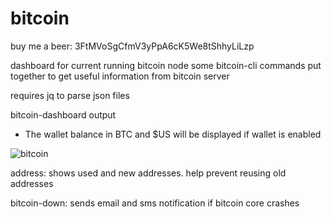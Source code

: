 # bitcoin
buy me a beer: 3FtMVoSgCfmV3yPpA6cK5We8tShhyLiLzp

dashboard for current running bitcoin node
some bitcoin-cli commands put together to get useful information from bitcoin server

requires jq to parse json files

bitcoin-dashboard output
  - The wallet balance in BTC and $US will be displayed if wallet is enabled
    
![bitcoin](https://github.com/user-attachments/assets/8d4be032-8c96-4302-aa64-bf49bf65163f)


address: shows used and new addresses.  help prevent reusing old addresses

bitcoin-down: sends email and sms notification if bitcoin core crashes
